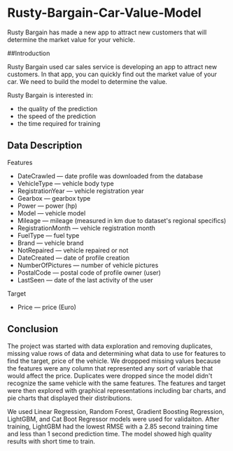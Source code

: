 # Rusty-Bargain-Car-Value-Model
Rusty Bargain has made a new app to attract new customers that will determine the market value for your vehicle. 

##Introduction

Rusty Bargain used car sales service is developing an app to attract new customers. In that app, you can quickly find out the market value of your car. We need to build the model to determine the value. 

Rusty Bargain is interested in:

- the quality of the prediction
- the speed of the prediction
- the time required for training

## Data Description

Features

- DateCrawled — date profile was downloaded from the database
- VehicleType — vehicle body type
- RegistrationYear — vehicle registration year
- Gearbox — gearbox type
- Power — power (hp)
- Model — vehicle model
- Mileage — mileage (measured in km due to dataset's regional specifics)
- RegistrationMonth — vehicle registration month
- FuelType — fuel type
- Brand — vehicle brand
- NotRepaired — vehicle repaired or not
- DateCreated — date of profile creation
- NumberOfPictures — number of vehicle pictures
- PostalCode — postal code of profile owner (user)
- LastSeen — date of the last activity of the user

Target

- Price — price (Euro)

## Conclusion

The project was started with data exploration and removing duplicates, missing value rows of data and determining what data to use for features to find the target, price of the vehicle. We droppped missing values because the features were any column that represented any sort of variable that would affect the price. Duplicates were dropped since the model didn't recognize the same vehicle with the same features. The features and target were then explored with graphical representations including bar charts, and pie charts that displayed their distributions.

We used Linear Regression, Random Forest, Gradient Boosting Regression, LightGBM, and Cat Boot Regressor models were used for validaiton. After training, LightGBM had the lowest RMSE with a 2.85 second training time and less than 1 second prediction time. The model showed high quality results with short time to train.
